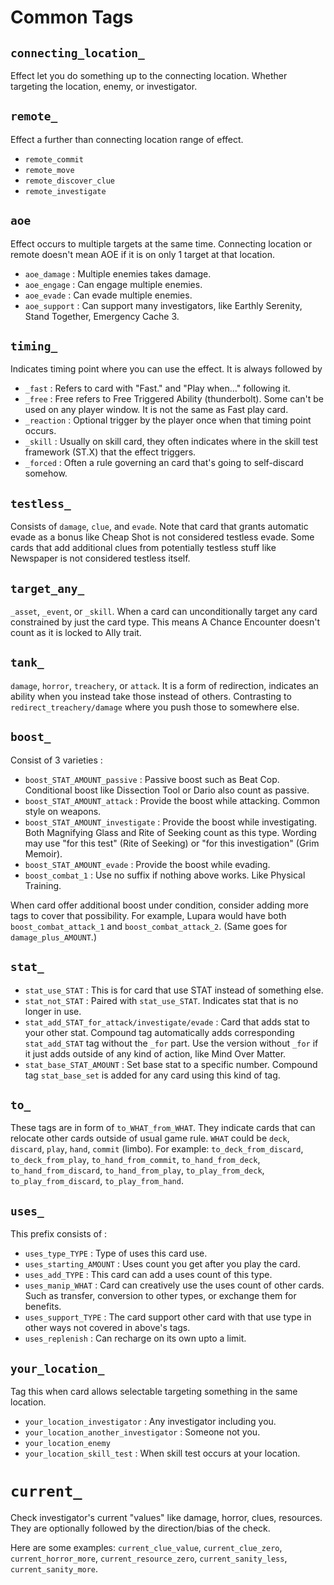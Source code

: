 # Common Tags

## `connecting_location_`

Effect let you do something up to the connecting location. Whether targeting the location, enemy, or investigator.

## `remote_`

Effect a further than connecting location range of effect. 

- `remote_commit`
- `remote_move`
- `remote_discover_clue`
- `remote_investigate`

## `aoe`

Effect occurs to multiple targets at the same time. Connecting location or remote doesn't mean AOE if it is on only 1 target at that location.

- `aoe_damage` : Multiple enemies takes damage.
- `aoe_engage` : Can engage multiple enemies.
- `aoe_evade` : Can evade multiple enemies.
- `aoe_support` : Can support many investigators, like Earthly Serenity, Stand Together, Emergency Cache 3.

## `timing_`

Indicates timing point where you can use the effect. It is always followed by 

- `_fast` : Refers to card with "Fast." and "Play when..." following it.
- `_free` : Free refers to Free Triggered Ability (thunderbolt). Some can't be used on any player window. It is not the same as Fast play card.
- `_reaction` : Optional trigger by the player once when that timing point occurs.
- `_skill` : Usually on skill card, they often indicates where in the skill test framework (ST.X) that the effect triggers.
- `_forced` : Often a rule governing an card that's going to self-discard somehow.

## `testless_`

Consists of `damage`, `clue`, and `evade`. Note that card that grants automatic evade as a bonus like Cheap Shot is not considered testless evade. Some cards that add additional clues from potentially testless stuff like Newspaper is not considered testless itself.

## `target_any_`

`_asset`, `_event`, or `_skill`. When a card can unconditionally target any card constrained by just the card type. This means A Chance Encounter doesn't count as it is locked to Ally trait.

## `tank_`

`damage`, `horror`, `treachery`, or `attack`. It is a form of redirection, indicates an ability when you instead take those instead of others. Contrasting to `redirect_treachery/damage` where you push those to somewhere else.

## `boost_`

Consist of 3 varieties :

- `boost_STAT_AMOUNT_passive` : Passive boost such as Beat Cop. Conditional boost like Dissection Tool or Dario also count as passive.
- `boost_STAT_AMOUNT_attack` : Provide the boost while attacking. Common style on weapons.
- `boost_STAT_AMOUNT_investigate` : Provide the boost while investigating. Both Magnifying Glass and Rite of Seeking count as this type. Wording may use "for this test" (Rite of Seeking) or "for this investigation" (Grim Memoir).
- `boost_STAT_AMOUNT_evade` : Provide the boost while evading.
- `boost_combat_1` : Use no suffix if nothing above works. Like Physical Training.

When card offer additional boost under condition, consider adding more tags to cover that possibility. For example, Lupara would have both `boost_combat_attack_1` and `boost_combat_attack_2`. (Same goes for `damage_plus_AMOUNT`.)

## `stat_`

- `stat_use_STAT` : This is for card that use STAT instead of something else.
- `stat_not_STAT` : Paired with `stat_use_STAT`. Indicates stat that is no longer in use.
- `stat_add_STAT_for_attack/investigate/evade` : Card that adds stat to your other stat. Compound tag automatically adds corresponding `stat_add_STAT` tag without the `_for` part. Use the version without `_for` if it just adds outside of any kind of action, like Mind Over Matter.
- `stat_base_STAT_AMOUNT` : Set base stat to a specific number. Compound tag `stat_base_set` is added for any card using this kind of tag.

## `to_`

These tags are in form of `to_WHAT_from_WHAT`. They indicate cards that can relocate other cards outside of usual game rule. `WHAT` could be `deck`, `discard`, `play`, `hand`, `commit` (limbo). For example: `to_deck_from_discard`, `to_deck_from_play`, `to_hand_from_commit`, `to_hand_from_deck`, `to_hand_from_discard`, `to_hand_from_play`, `to_play_from_deck`, `to_play_from_discard`, `to_play_from_hand`.

## `uses_`

This prefix consists of :

- `uses_type_TYPE` : Type of uses this card use.
- `uses_starting_AMOUNT` : Uses count you get after you play the card.
- `uses_add_TYPE` : This card can add a uses count of this type.
- `uses_manip_WHAT` : Card can creatively use the uses count of other cards. Such as transfer, conversion to other types, or exchange them for benefits.
- `uses_support_TYPE` : The card support other card with that use type in other ways not covered in above's tags.
- `uses_replenish` : Can recharge on its own upto a limit.

## `your_location_`

Tag this when card allows selectable targeting something in the same location.

- `your_location_investigator` : Any investigator including you.
- `your_location_another_investigator` : Someone not you.
- `your_location_enemy`
- `your_location_skill_test` : When skill test occurs at your location.

# `current_` 

Check investigator's current "values" like damage, horror, clues, resources. They are optionally followed by the direction/bias of the check.

Here are some examples: `current_clue_value`, `current_clue_zero`, `current_horror_more`, `current_resource_zero`, `current_sanity_less`, `current_sanity_more`.